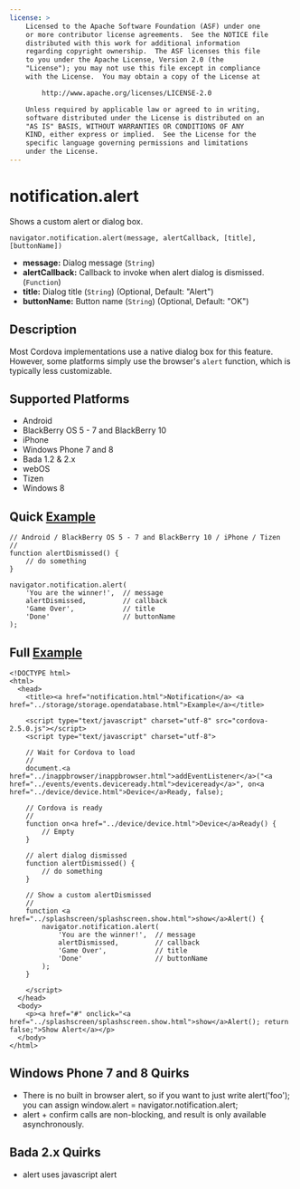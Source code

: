 ```yaml
---
license: >
    Licensed to the Apache Software Foundation (ASF) under one
    or more contributor license agreements.  See the NOTICE file
    distributed with this work for additional information
    regarding copyright ownership.  The ASF licenses this file
    to you under the Apache License, Version 2.0 (the
    "License"); you may not use this file except in compliance
    with the License.  You may obtain a copy of the License at

        http://www.apache.org/licenses/LICENSE-2.0

    Unless required by applicable law or agreed to in writing,
    software distributed under the License is distributed on an
    "AS IS" BASIS, WITHOUT WARRANTIES OR CONDITIONS OF ANY
    KIND, either express or implied.  See the License for the
    specific language governing permissions and limitations
    under the License.
---
```


notification.alert
==================

Shows a custom alert or dialog box.

    navigator.notification.alert(message, alertCallback, [title], [buttonName])

- __message:__ Dialog message (`String`)
- __alertCallback:__ Callback to invoke when alert dialog is dismissed. (`Function`)
- __title:__ Dialog title (`String`) (Optional, Default: "Alert")
- __buttonName:__ Button name (`String`) (Optional, Default: "OK")
    
Description
-----------

Most Cordova implementations use a native dialog box for this feature.  However, some platforms simply use the browser's `alert` function, which is typically less customizable.

Supported Platforms
-------------------

- Android
- BlackBerry OS 5 - 7 and BlackBerry 10
- iPhone
- Windows Phone 7 and 8
- Bada 1.2 & 2.x
- webOS
- Tizen
- Windows 8

Quick <a href="../storage/storage.opendatabase.html">Example</a>
-------------

    // Android / BlackBerry OS 5 - 7 and BlackBerry 10 / iPhone / Tizen
    //
    function alertDismissed() {
        // do something
    }

    navigator.notification.alert(
        'You are the winner!',  // message
        alertDismissed,         // callback
        'Game Over',            // title
        'Done'                  // buttonName
    );
        
Full <a href="../storage/storage.opendatabase.html">Example</a>
------------

    <!DOCTYPE html>
    <html>
      <head>
        <title><a href="notification.html">Notification</a> <a href="../storage/storage.opendatabase.html">Example</a></title>

        <script type="text/javascript" charset="utf-8" src="cordova-2.5.0.js"></script>
        <script type="text/javascript" charset="utf-8">

        // Wait for Cordova to load
        //
        document.<a href="../inappbrowser/inappbrowser.html">addEventListener</a>("<a href="../events/events.deviceready.html">deviceready</a>", on<a href="../device/device.html">Device</a>Ready, false);

        // Cordova is ready
        //
        function on<a href="../device/device.html">Device</a>Ready() {
            // Empty
        }
    
        // alert dialog dismissed
	    function alertDismissed() {
	        // do something
	    }

        // Show a custom alertDismissed
        //
        function <a href="../splashscreen/splashscreen.show.html">show</a>Alert() {
		    navigator.notification.alert(
		        'You are the winner!',  // message
		        alertDismissed,         // callback
		        'Game Over',            // title
		        'Done'                  // buttonName
		    );
        }
    
        </script>
      </head>
      <body>
        <p><a href="#" onclick="<a href="../splashscreen/splashscreen.show.html">show</a>Alert(); return false;">Show Alert</a></p>
      </body>
    </html>

Windows Phone 7 and 8 Quirks
-------------

- There is no built in browser alert, so if you want to just write alert('foo'); you can assign window.alert = navigator.notification.alert;
- alert + confirm calls are non-blocking, and result is only available asynchronously.

Bada 2.x Quirks
---------------
- alert uses javascript alert
